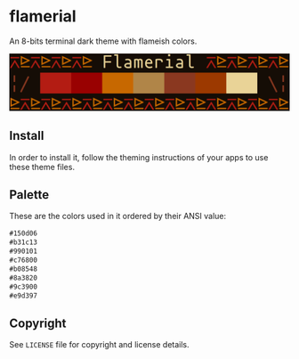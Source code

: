 # flamerial
An 8-bits terminal dark theme with flameish colors.

![](preview.png)

## Install
In order to install it, follow the theming instructions of your apps to use
these theme files.

## Palette
These are the colors used in it ordered by their ANSI value:

```
#150d06
#b31c13
#990101
#c76800
#b08548
#8a3820
#9c3900
#e9d397
```

## Copyright
See `LICENSE` file for copyright and license details.
